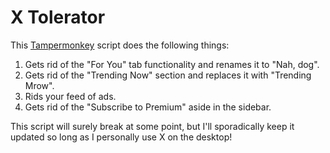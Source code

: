 # X Tolerator
This [Tampermonkey](https://www.tampermonkey.net/) script does the following things:

1. Gets rid of the "For You" tab functionality and renames it to "Nah, dog".
2. Gets rid of the "Trending Now" section and replaces it with "Trending Mrow".
3. Rids your feed of ads.
4. Gets rid of the "Subscribe to Premium" aside in the sidebar.

This script will surely break at some point, but I'll sporadically keep it updated so long as I personally use X on the desktop!
